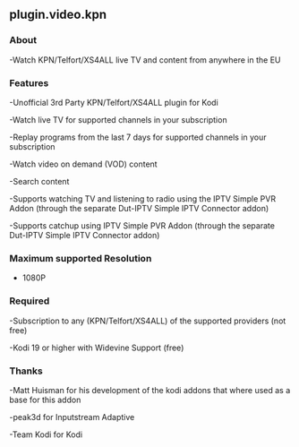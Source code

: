 ## plugin.video.kpn

### About

-Watch KPN/Telfort/XS4ALL live TV and content from anywhere in the EU

### Features

-Unofficial 3rd Party KPN/Telfort/XS4ALL plugin for Kodi

-Watch live TV for supported channels in your subscription

-Replay programs from the last 7 days for supported channels in your subscription

-Watch video on demand (VOD) content

-Search content

-Supports watching TV and listening to radio using the IPTV Simple PVR Addon (through the separate Dut-IPTV Simple IPTV Connector addon)

-Supports catchup using IPTV Simple PVR Addon (through the separate Dut-IPTV Simple IPTV Connector addon)

### Maximum supported Resolution

- 1080P

### Required

-Subscription to any (KPN/Telfort/XS4ALL) of the supported providers (not free)

-Kodi 19 or higher with Widevine Support (free)

### Thanks

-Matt Huisman for his development of the kodi addons that where used as a base for this addon

-peak3d for Inputstream Adaptive

-Team Kodi for Kodi